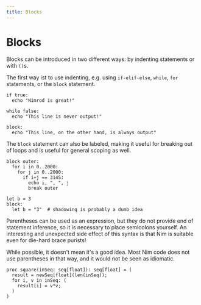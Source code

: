 ```yaml
---
title: Blocks
---
```


# Blocks

Blocks can be introduced in two different ways: by indenting statements or with `()`s.

The first way ist to use indenting, e.g. using `if-elif-else`, `while`, `for` statements, or the `block`  statement.

``` nimrod
if true:
  echo "Nimrod is great!"

while false:
  echo "This line is never output!"

block:
  echo "This line, on the other hand, is always output"
```

The `block` statement can also be labeled, making it useful for breaking out of loops and is useful for general scoping as well. 

``` nimrod
block outer:
  for i in 0..2000:
    for j in 0..2000:
      if i+j == 3145:
        echo i, ", ", j
        break outer

let b = 3
block:
  let b = "3"  # shadowing is probably a dumb idea
```

Parentheses can be used as an expression, but they do not provide end of statement inference, so it is necessary to place semicolons yourself. An interesting and unexpected side effect of this syntax is that Nim is suitable even for die-hard brace purists!

While possible, it doesn't mean it's a good idea. Most Nim code does not use parentheses in that way, and it would not be seen as idiomatic.

``` nimrod
proc square(inSeq: seq[float]): seq[float] = (
  result = newSeq[float](len(inSeq));
  for i, v in inSeq: (
    result[i] = v*v;
  )
)

```

<!-- XXX FIX
square((  # A 1001 long sequence to be squared
  var result = newSeq[float]();
  for i in 0..1000:
    result.add(i);
  result
))-->
